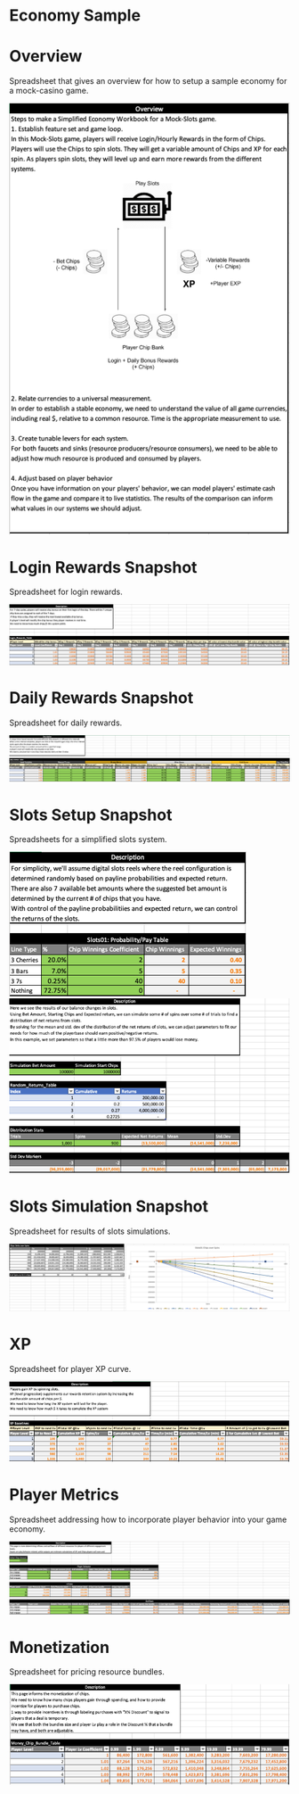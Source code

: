 # Economy Sample
<h1>Overview</h1>
Spreadsheet that gives an overview for how to setup a sample economy for a mock-casino game.</br>

![Overview](images/Overview.png)

<h1>Login Rewards Snapshot</h1>
Spreadsheet for login rewards.

![Login](images/Login.png)

<h1>Daily Rewards Snapshot</h1>
Spreadsheet for daily rewards.

![Daily](images/Daily.png)

<h1>Slots Setup Snapshot</h1>
Spreadsheets for a simplified slots system.

![SlotsSetup01](images/SlotsSetup01.png)
![SlotsSetup02](images/SlotsSetup02.png)

<h1>Slots Simulation Snapshot</h1>
Spreadsheet for results of slots simulations.

![SlotsResults](images/SlotsResults.png)

<h1>XP</h1>
Spreadsheet for player XP curve.

![XP](images/XP.png)

<h1>Player Metrics</h1>
Spreadsheet addressing how to incorporate player behavior into your game economy.

![PlayerMetrics](images/PlayerMetrics.png)

<h1>Monetization</h1>
Spreadsheet for pricing resource bundles.

![Money](images/Money.png)

